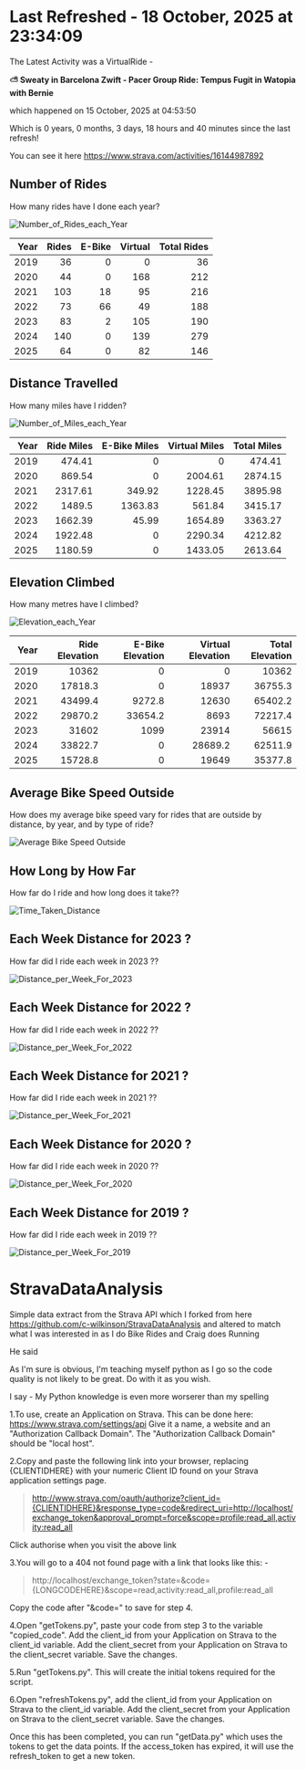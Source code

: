 # Last Refreshed - 18 October, 2025 at 23:34:09
The Latest Activity was a VirtualRide - 

<b>⛅ Sweaty in Barcelona Zwift - Pacer Group Ride: Tempus Fugit in Watopia with Bernie</b> 

which happened on 15 October, 2025 at 04:53:50 

Which is 0 years, 0 months, 3 days, 18 hours and 40 minutes since the last refresh! 

You can see it here https://www.strava.com/activities/16144987892 

## Number of Rides
How many rides have I done each year?

![Number_of_Rides_each_Year](Number_of_Rides_each_Year.png?raw=true "Number_of_Rides_each_Year")

|   Year |   Rides |   E-Bike |   Virtual |   Total Rides |
|-------:|--------:|---------:|----------:|--------------:|
|   2019 |      36 |        0 |         0 |            36 |
|   2020 |      44 |        0 |       168 |           212 |
|   2021 |     103 |       18 |        95 |           216 |
|   2022 |      73 |       66 |        49 |           188 |
|   2023 |      83 |        2 |       105 |           190 |
|   2024 |     140 |        0 |       139 |           279 |
|   2025 |      64 |        0 |        82 |           146 |

## Distance Travelled

How many miles have I ridden?

![Number_of_Miles_each_Year](Number_of_Miles_each_Year.png?raw=true "Number_of_Miles_each_Year")

|   Year |   Ride Miles |   E-Bike Miles |   Virtual Miles |   Total Miles |
|-------:|-------------:|---------------:|----------------:|--------------:|
|   2019 |       474.41 |           0    |            0    |        474.41 |
|   2020 |       869.54 |           0    |         2004.61 |       2874.15 |
|   2021 |      2317.61 |         349.92 |         1228.45 |       3895.98 |
|   2022 |      1489.5  |        1363.83 |          561.84 |       3415.17 |
|   2023 |      1662.39 |          45.99 |         1654.89 |       3363.27 |
|   2024 |      1922.48 |           0    |         2290.34 |       4212.82 |
|   2025 |      1180.59 |           0    |         1433.05 |       2613.64 |

## Elevation Climbed

How many metres have I climbed?

![Elevation_each_Year](Elevation_each_Year.png?raw=true "Elevation_each_Year")

|   Year |   Ride Elevation |   E-Bike Elevation |   Virtual Elevation |   Total Elevation |
|-------:|-----------------:|-------------------:|--------------------:|------------------:|
|   2019 |          10362   |                0   |                 0   |           10362   |
|   2020 |          17818.3 |                0   |             18937   |           36755.3 |
|   2021 |          43499.4 |             9272.8 |             12630   |           65402.2 |
|   2022 |          29870.2 |            33654.2 |              8693   |           72217.4 |
|   2023 |          31602   |             1099   |             23914   |           56615   |
|   2024 |          33822.7 |                0   |             28689.2 |           62511.9 |
|   2025 |          15728.8 |                0   |             19649   |           35377.8 |

## Average Bike Speed Outside
How does my average bike speed vary for rides that are outside by distance, by year, and by type of ride?

![Average Bike Speed Outside](AverageSpeedOutSide.png?raw=true "Average Bike Speed Outside")

## How Long by How Far
How far do I ride and how long does it take??

![Time_Taken_Distance](Time_Taken_Distance.png?raw=true "Time_Taken_Distance")

## Each Week Distance for 2023 ?
How far did I ride each week in 2023 ??

![Distance_per_Week_For_2023](Distance_per_Week_For_2023.png?raw=true "Distance_per_Week_For_2023")

## Each Week Distance for 2022 ?
How far did I ride each week in 2022 ??

![Distance_per_Week_For_2022](Distance_per_Week_For_2022.png?raw=true "Distance_per_Week_For_2022")

## Each Week Distance for 2021 ?
How far did I ride each week in 2021 ??

![Distance_per_Week_For_2021](Distance_per_Week_For_2021.png?raw=true "Distance_per_Week_For_2021")

## Each Week Distance for 2020 ?
How far did I ride each week in 2020 ??

![Distance_per_Week_For_2020](Distance_per_Week_For_2020.png?raw=true "Distance_per_Week_For_2020")

## Each Week Distance for 2019 ?
How far did I ride each week in 2019 ??

![Distance_per_Week_For_2019](Distance_per_Week_For_2019.png?raw=true "Distance_per_Week_For_2019")

# StravaDataAnalysis
Simple data extract from the Strava API which I forked from here https://github.com/c-wilkinson/StravaDataAnalysis and altered to match what I was interested in as I do Bike Rides and Craig does Running

He said

As I'm sure is obvious, I'm teaching myself python as I go so the code quality is not likely to be great.  Do with it as you wish.

I say - My Python knowledge is even more worserer than my spelling 

1.To use, create an Application on Strava.  This can be done here: https://www.strava.com/settings/api
Give it a name, a website and an "Authorization Callback Domain".  The "Authorization Callback Domain" should be "local host".

2.Copy and paste the following link into your browser, replacing {CLIENTIDHERE} with your numeric Client ID found on your Strava application settings page.
> http://www.strava.com/oauth/authorize?client_id={CLIENTIDHERE}&response_type=code&redirect_uri=http://localhost/exchange_token&approval_prompt=force&scope=profile:read_all,activity:read_all

Click authorise when you visit the above link

3.You will go to a 404 not found page with a link that looks like this: -
> http://localhost/exchange_token?state=&code={LONGCODEHERE}&scope=read,activity:read_all,profile:read_all

Copy the code after "&code=" to save for step 4.

4.Open "getTokens.py", paste your code from step 3 to the variable "copied_code".  Add the client_id from your Application on Strava to the client_id variable.  Add the client_secret from your Application on Strava to the client_secret variable.  Save the changes.

5.Run "getTokens.py".  This will create the initial tokens required for the script.

6.Open "refreshTokens.py", add the client_id from your Application on Strava to the client_id variable.  Add the client_secret from your Application on Strava to the client_secret variable.  Save the changes.

Once this has been completed, you can run "getData.py" which uses the tokens to get the data points.  If the access_token has expired, it will use the refresh_token to get a new token.

